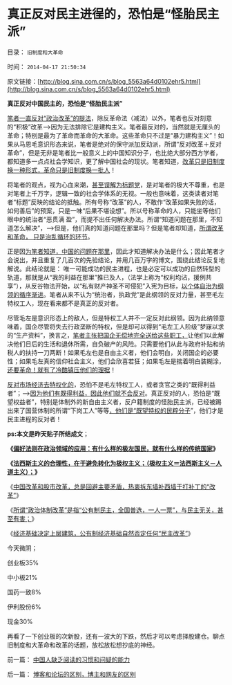 # 真正反对民主进徎的，恐怕是“怪胎民主派”

目录： `旧制度和大革命` 

时间： `2014-04-17 21:50:34` 

原文链接：[http://blog.sina.com.cn/s/blog_5563a64d0102ehr5.html](http://blog.sina.com.cn/s/blog_5563a64d0102ehr5.html)

**真正反对中国民主的，恐怕是“怪胎民主派”**

[笔者一直反对“政治改革”的提法](../../../2010/11/3/“政治改革”必须首先在法学中精确定义.md)，除反革命法（减法）以外，笔者也反对刻意的“积极”改革——>因为无法排除它是建构主义。笔者最反对的，当然就是无厘头的革命；特别是最为了革命而革命的大革命。这些革命只不过是“暴力建构主义”！如果从马恩毛意识形态来说，笔者是绝对的保守派加反动派，所谓“反对改革＋反对革命”，但是无非是笔者比一般意义上的中国知识分子，也比绝大部分西方学者，都知道多一点点社会学知识，更了解中国社会的现状。笔者知道，[改革只是旧制度换一种形式，革命只是旧制度换一批人](../../../2013/10/22/旧制度换种形式称改革，换批人叫革命，及黄宗羲定律和反谷物法.md)！

将笔者的观点，视为心血来潮，[甚至误解为标题党](../../../2013/9/13/权利是广泛被剥夺后，重新授予少数人的权益.md)，是对笔者的极大不尊重，也是对笔者上千万字，逻辑一致的社会学体系的无视。一般也意味着，这类读者对笔者“标题”反映的结论的抵触。所有号称“改革”的人，不敢作“改革如果失败的话，如何善后”的预案，只是一味“后果不堪设想”。所以号称革命的人，只能坐等他们眼中的统治者“恶贯满
盈”，而提不出任何解决办法。所谓“知道问题在那里，不知道怎么解决”，——>但是，他们真的知道问题在那里吗？但是笔者却知道，[所谓改革和革命，
只是治乱循环的环节](../../../2010/1/18/被中国文化反对的民主就是公有制本身.md)。

正是因[为笔者知道，中国的问题在那里](../../../2014/4/16/政改不是经济改革的必要条件，而且有害的概率非常高！.md)，因此才知道解决办法是什么；因此笔者才会说出，并且重复了几百次的先验结论，并用几百万字的博文，围绕此结论反复地解说。此结论就是：
唯一可能成功的民主进程，也是必定可以成功的自然转型的轨道，那就是从“我的利益在那里”推已及人，（法学上称为“权利均沾，援例共享”），从反谷物法开始，以“私有财产神圣不可侵犯”入宪为目标，[以个体自治为纲领的循序渐进](../../../2013/5/23/自由主义者的两个境界,渐进主义Gradualism的天花板.md)。笔者从来不认为“统治者，执政党”是此纲领的反对力量，甚至毛左特权工人，现在看来都不是真正的反对者。

尽管毛左是意识形态上的敌人，但是特权工人并不一定反对此纲领。因为此纳领意味着，国企尽管将失去行政垄断的特权，但是却可以得到“毛左工人阶级”梦寐以求的“生产资料”，换言之，[笔者主张把国企无偿地完全送给这些职工，](../../../2010/2/12/国企产权改革的两个步骤.md)让他们以此解决他们日后的生活和退休所需，自负破产的风险。只需要他们从此与政府补贴和纳税人的扶持一刀两断！如果毛左也是自由主义者，他们会明白，关闭国企的必要性；如果毛左真的信仰社会主义，他们会欣喜若狂；如果毛左是揣着明白装糊涂，[还要革命！就有了冷酷镇压他们的理据](../../../2014/1/18/自卫是对侵略的镇压，非暴力是对报复的替代.md)！

[反对市场经济去特权化的](../../../2013/5/8/过去二十年的国企改革基本上失败的原因.md)，恐怕不是毛左特权工人，或者贪官之类的“既得利益者”；——>[因为他们有既得利益，因此他们就不会反对](../../../2009/2/28/与既得利益者合理妥协，就是争取和平.md)。真正反对的人，恐怕是“既望权益者”，特别是体制外的新自由主义者，反户籍制度的怪胎民主派，已经被踢出来了国营体制的所谓“下岗工人”等等[，他们是“既望特权的民粹分子](../../../2013/5/29/革命是特权阶层中的弱势群体，侵蚀贱民的“边际推进”.md)”，他们才是民主进程的反对者！

**ps:本文是昨天贴子所结成文**；

**《**[**偏好法则在政治领域的应用：有什么样的极左国民，就有什么样的传统国家**](../../../2014/4/13/三角演义与传统左右派之间的转化，人权成为金标准.md)**》**

**《**[**法西斯主义的合理性，在于避免转化为极权主义；（极权主义＝法西斯主义－人道主义）；**](../../../2014/4/15/法西斯主义的合理性：（极权主义＝法西斯主义－人道主义）.md)**》**

《[中国改革和股市改革，总是回避主要矛盾，热衷拆东墙补西墙于打补丁的“改革”](../../../2014/4/15/中国需要的不是政治改革，是真正而彻底的经济改革.md)》

《[所谓“政治体制改革”是指“公有制民主，全国普选，一人一票”，与民主无关，甚至有害；](../../../2014/4/16/“政改为先”即“阶级斗争为纲”“抓革命，促生产”.md)》

《[经济基础决定上层建筑，公有制经济基础自然否定任何“民主改革”](../../../2014/4/16/政改不是经济改革的必要条件，而且有害的概率非常高！.md)》

今天微阴；

创业板35%

中小板21%

国药一致8%

伊利股份6%

现金30%

再看了一下创业板的次新股，还有一波大的下跌，然后才可以考虑择股建仓。聊点旧制度和大革命和改革的话题，放松放松想抄底的神经。

前一篇： [中国人缺乏阅读的习惯和问疑的能力](../../../2014/4/18/中国人缺乏阅读的习惯和问疑的能力.md)

后一篇： [博客和论坛的区别，博主和网友的区别](../../../2014/4/17/博客和论坛的区别，博主和网友的区别.md)

